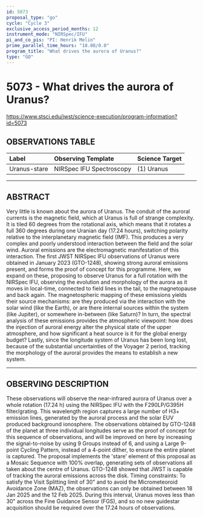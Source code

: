 ```yaml
---
id: 5073
proposal_type: "go"
cycle: "Cycle 3"
exclusive_access_period_months: 12
instrument_mode: "NIRSpec/IFU"
pi_and_co_pis: "PI: Henrik Melin"
prime_parallel_time_hours: "18.08/0.0"
program_title: "What drives the aurora of Uranus?"
type: "GO"
---
```

# 5073 - What drives the aurora of Uranus?
https://www.stsci.edu/jwst/science-execution/program-information?id=5073
## OBSERVATIONS TABLE
| Label        | Observing Template       | Science Target |
| :----------- | :----------------------- | :------------- |
| Uranus-stare | NIRSpec IFU Spectroscopy | (1) Uranus     |

---

## ABSTRACT

Very little is known about the aurora of Uranus. The conduit of the auroral currents is the magnetic field, which at Uranus is full of strange complexity. It is tiled 60 degrees from the rotational axis, which means that it rotates a full 360 degrees during one Uranian day (17.24 hours), switching polarity relative to the interplanetary magnetic field (IMF). This produces a very complex and poorly understood interaction between the field and the solar wind. Auroral emissions are the electromagnetic manifestation of this interaction. The first JWST NIRSpec IFU observations of Uranus were obtained in January 2023 (GTO-1248), showing strong auroral emissions present, and forms the proof of concept for this programme. Here, we expand on these, proposing to observe Uranus for a full rotation with the NIRSpec IFU, observing the evolution and morphology of the aurora as it moves in local-time, connected to field lines in the tail, to the magnetopause and back again. The magnetospheric mapping of these emissions yields their source mechanisms: are they produced via the interaction with the solar wind (like the Earth), or are there internal sources within the system (like Jupiter), or somewhere in-between (like Saturn)? In turn, the spectral analysis of these emissions provides the atmospheric viewpoint: how does the injection of auroral energy alter the physical state of the upper atmosphere, and how significant a heat source is it for the global energy budget? Lastly, since the longitude system of Uranus has been long lost, because of the substantial uncertainties of the Voyager 2 period, tracking the morphology of the auroral provides the means to establish a new system.

---

## OBSERVING DESCRIPTION

These observations will observe the near-infrared aurora of Uranus over a whole rotation (17.24 h) using the NIRSpec IFU with the F290LP/G395H filter/grating. This wavelength region captures a large number of H3+ emission lines, generated by the auroral process and the solar EUV produced background ionosphere. The observations obtained by GTO-1248 of the planet at three individual longitudes serve as the proof of concept for this sequence of observations, and will be improved on here by increasing the signal-to-noise by using 9 Groups instead of 6, and using a Large 9-point Cycling Pattern, instead of a 4-point dither, to ensure the entire planet is captured. The proposal implements the 'stare' element of this proposal as a Mosaic Sequence with 100% overlap, generating sets of observations all taken about the centre of Uranus. GTO-1248 showed that JWST is capable of tracking the auroral emissions across the disk. Timing constraints: To satisfy the Visit Splitting limit of 30" and to avoid the Micrometeoroid Avoidance Zone (MAZ), the observations can only be obtained between 18 Jan 2025 and the 12 Feb 2025. During this interval, Uranus moves less than 30" across the Fine Guidance Sensor (FGS), and so no new guidestar acquisition should be required over the 17.24 hours of observations.